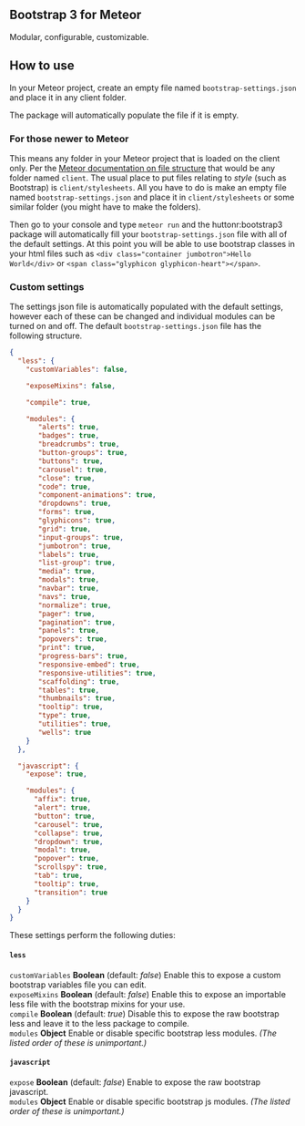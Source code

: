 ## Bootstrap 3 for Meteor
Modular, configurable, customizable.

## How to use
In your Meteor project, create an empty file named `bootstrap-settings.json` and place it in any client folder.

The package will automatically populate the file if it is empty.

### For those newer to Meteor
This means any folder in your Meteor project that is loaded on the client only.  Per the [Meteor documentation on file structure](http://docs.meteor.com/#/full/structuringyourapp) that would be any folder named `client`.  The usual place to put files relating to *style* (such as Bootstrap) is `client/stylesheets`.  All you have to do is make an empty file named `bootstrap-settings.json` and place it in `client/stylesheets` or some similar folder (you might have to make the folders).

Then go to your console and type `meteor run` and the huttonr:bootstrap3 package will automatically fill your `bootstrap-settings.json` file with all of the default settings.  At this point you will be able to use bootstrap classes in your html files such as `<div class="container jumbotron">Hello World</div>` or `<span class="glyphicon glyphicon-heart"></span>`.

### Custom settings
The settings json file is automatically populated with the default settings, however each of these can be changed and individual modules can be turned on and off.  The default `bootstrap-settings.json` file has the following structure.

```json
{
  "less": {
    "customVariables": false,

    "exposeMixins": false,

    "compile": true,

    "modules": {
       "alerts": true,
       "badges": true,
       "breadcrumbs": true,
       "button-groups": true,
       "buttons": true,
       "carousel": true,
       "close": true,
       "code": true,
       "component-animations": true,
       "dropdowns": true,
       "forms": true,
       "glyphicons": true,
       "grid": true,
       "input-groups": true,
       "jumbotron": true,
       "labels": true,
       "list-group": true,
       "media": true,
       "modals": true,
       "navbar": true,
       "navs": true,
       "normalize": true,
       "pager": true,
       "pagination": true,
       "panels": true,
       "popovers": true,
       "print": true,
       "progress-bars": true,
       "responsive-embed": true,
       "responsive-utilities": true,
       "scaffolding": true,
       "tables": true,
       "thumbnails": true,
       "tooltip": true,
       "type": true,
       "utilities": true,
       "wells": true
    }
  },

  "javascript": {
    "expose": true,

    "modules": {
      "affix": true,
      "alert": true,
      "button": true,
      "carousel": true,
      "collapse": true,
      "dropdown": true,
      "modal": true,
      "popover": true,
      "scrollspy": true,
      "tab": true,
      "tooltip": true,
      "transition": true
    }
  }
}
```

These settings perform the following duties:

#### `less`
`customVariables` **Boolean** (default: *false*)  Enable this to expose a custom bootstrap variables file you can edit.  
`exposeMixins` **Boolean** (default: *false*)  Enable this to expose an importable less file with the bootstrap mixins for your use.  
`compile` **Boolean** (default: *true*)  Disable this to expose the raw bootstrap less and leave it to the less package to compile.  
`modules` **Object**  Enable or disable specific bootstrap less modules. *(The listed order of these is unimportant.)*

#### `javascript`
`expose` **Boolean** (default: *false*)  Enable to expose the raw bootstrap javascript.  
`modules` **Object**  Enable or disable specific bootstrap js modules. *(The listed order of these is unimportant.)*
